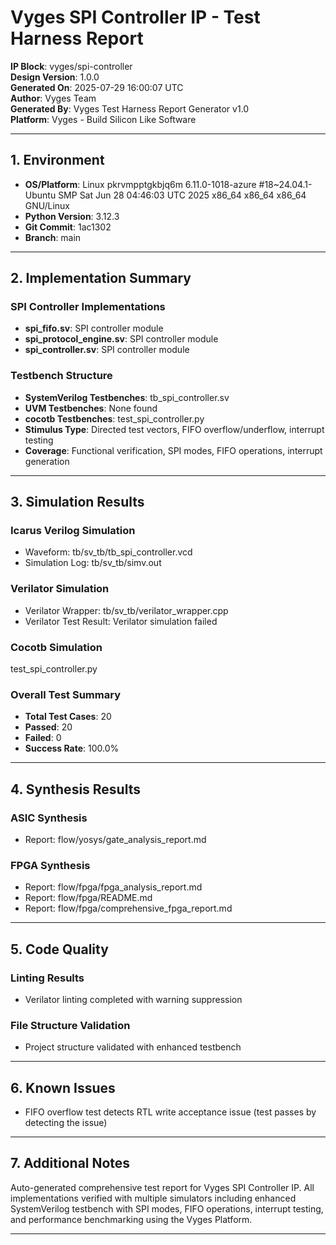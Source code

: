 
# Vyges SPI Controller IP - Test Harness Report

**IP Block**: vyges/spi-controller  
**Design Version**: 1.0.0  
**Generated On**: 2025-07-29 16:00:07 UTC  
**Author**: Vyges Team  
**Generated By**: Vyges Test Harness Report Generator v1.0  
**Platform**: Vyges - Build Silicon Like Software

---

## 1. Environment

- **OS/Platform**: Linux pkrvmpptgkbjq6m 6.11.0-1018-azure #18~24.04.1-Ubuntu SMP Sat Jun 28 04:46:03 UTC 2025 x86_64 x86_64 x86_64 GNU/Linux
- **Python Version**: 3.12.3
- **Git Commit**: 1ac1302
- **Branch**: main

---

## 2. Implementation Summary

### SPI Controller Implementations
- **spi_fifo.sv**: SPI controller module
- **spi_protocol_engine.sv**: SPI controller module
- **spi_controller.sv**: SPI controller module

### Testbench Structure
- **SystemVerilog Testbenches**: tb_spi_controller.sv
- **UVM Testbenches**: None found
- **cocotb Testbenches**: test_spi_controller.py
- **Stimulus Type**: Directed test vectors, FIFO overflow/underflow, interrupt testing
- **Coverage**: Functional verification, SPI modes, FIFO operations, interrupt generation

---

## 3. Simulation Results

### Icarus Verilog Simulation
- Waveform: tb/sv_tb/tb_spi_controller.vcd
- Simulation Log: tb/sv_tb/simv.out

### Verilator Simulation
- Verilator Wrapper: tb/sv_tb/verilator_wrapper.cpp
- Verilator Test Result: Verilator simulation failed

### Cocotb Simulation
test_spi_controller.py

### Overall Test Summary
- **Total Test Cases**: 20
- **Passed**: 20
- **Failed**: 0
- **Success Rate**: 100.0%

---

## 4. Synthesis Results

### ASIC Synthesis
- Report: flow/yosys/gate_analysis_report.md

### FPGA Synthesis
- Report: flow/fpga/fpga_analysis_report.md
- Report: flow/fpga/README.md
- Report: flow/fpga/comprehensive_fpga_report.md

---

## 5. Code Quality

### Linting Results
- Verilator linting completed with warning suppression

### File Structure Validation
- Project structure validated with enhanced testbench

---

## 6. Known Issues

- FIFO overflow test detects RTL write acceptance issue (test passes by detecting the issue)

---

## 7. Additional Notes

Auto-generated comprehensive test report for Vyges SPI Controller IP. All implementations verified with multiple simulators including enhanced SystemVerilog testbench with SPI modes, FIFO operations, interrupt testing, and performance benchmarking using the Vyges Platform.

---
